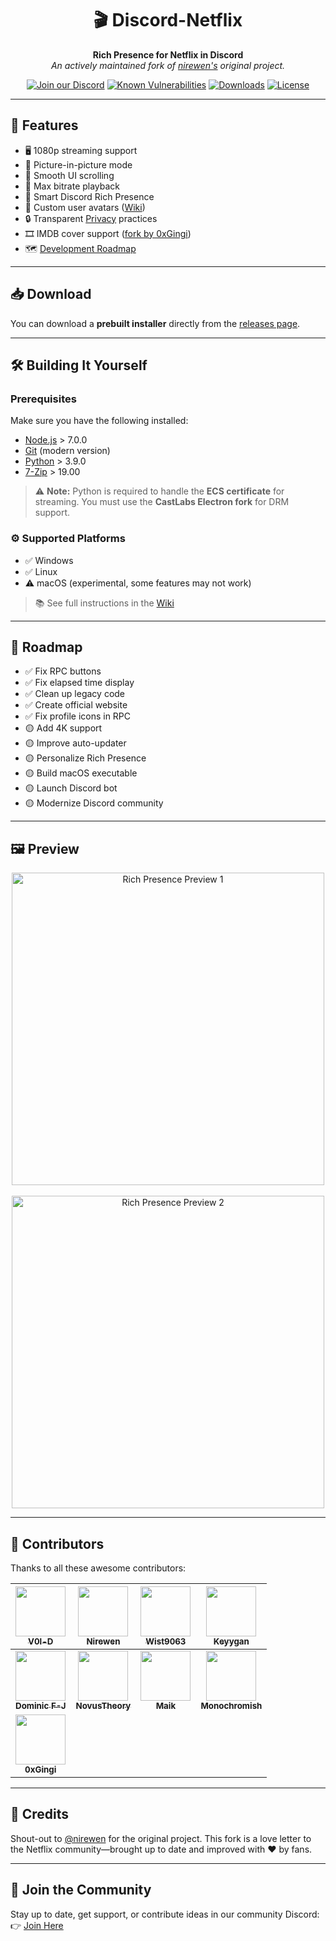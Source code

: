<div align="center">

# 🎬 Discord-Netflix  
**Rich Presence for Netflix in Discord**  
_An actively maintained fork of [nirewen's](https://github.com/nirewen) original project._

[![Join our Discord](https://img.shields.io/discord/868546947953356860?color=5865F2&logo=discord&logoColor=white)](https://discord.gg/kbf8EjpxbU)
[![Known Vulnerabilities](https://snyk.io/test/github/Terroriser1/Discord-Netflix/badge.svg)](https://snyk.io/test/github/Terroriser1/Discord-Netflix)
[![Downloads](https://img.shields.io/github/downloads/Terroriser1/Discord-Netflix/total?color=green&logo=github)](https://github.com/Terroriser1/Discord-Netflix/releases)
[![License](https://img.shields.io/github/license/Terroriser1/Discord-Netflix?color=blue)](LICENSE)

</div>

---

## 🌟 Features

- 🖥️ 1080p streaming support  
- 📌 Picture-in-picture mode  
- 🧭 Smooth UI scrolling  
- 🎵 Max bitrate playback  
- 🧠 Smart Discord Rich Presence  
- 👤 Custom user avatars ([Wiki](https://github.com/Terroriser1/Discord-Netflix/wiki/Avatars))  
- 🔒 Transparent [Privacy](https://github.com/Terroriser1/Discord-Netflix/wiki/Privacy) practices  
- 🎞️ IMDB cover support ([fork by 0xGingi](https://github.com/0xGingi/Discord-Netflix/tree/IMDB-Cover))  
- 🗺️ [Development Roadmap](https://github.com/Terroriser1/Discord-Netflix/wiki/Roadmap)

---

## 📥 Download

You can download a **prebuilt installer** directly from the [releases page](https://github.com/Terroriser1/Discord-Netflix/releases).

---

## 🛠️ Building It Yourself

### Prerequisites

Make sure you have the following installed:

- [Node.js](https://nodejs.org/en/) > 7.0.0  
- [Git](https://git-scm.com/) (modern version)  
- [Python](https://www.python.org/downloads/) > 3.9.0  
- [7-Zip](https://www.7-zip.org/) > 19.00  

> ⚠️ **Note:** Python is required to handle the **ECS certificate** for streaming. You must use the **CastLabs Electron fork** for DRM support.

### ⚙️ Supported Platforms

- ✅ Windows  
- ✅ Linux  
- ⚠️ macOS (experimental, some features may not work)

> 📚 See full instructions in the [Wiki](https://github.com/Terroriser1/Discord-Netflix/wiki)

---

## 🚧 Roadmap

- ✅ Fix RPC buttons  
- ✅ Fix elapsed time display  
- ✅ Clean up legacy code  
- ✅ Create official website  
- ✅ Fix profile icons in RPC  
- 🟡 Add 4K support  
- 🟡 Improve auto-updater  
- 🟡 Personalize Rich Presence  
- 🟡 Build macOS executable  
- 🟡 Launch Discord bot  
- 🟡 Modernize Discord community

---

## 🖼️ Preview

<div align="center">
  <img src="https://github.com/user-attachments/assets/f26c88b4-d5a0-479b-b515-62b135a77f20" width="500px" alt="Rich Presence Preview 1"/>
  <br/><br/>
  <img src="https://github.com/user-attachments/assets/14747a3b-5409-4c7e-9009-2c499ed1080b" width="500px" alt="Rich Presence Preview 2"/>
</div>

---

## 👥 Contributors

Thanks to all these awesome contributors:

<!-- ALL-CONTRIBUTORS-LIST:START -->
| [<img src="https://avatars.githubusercontent.com/u/35117713?v=4" width="80px;"/><br /><sub><b>V0l-D</b></sub>](https://github.com/V0l-D) | [<img src="https://avatars1.githubusercontent.com/u/8761479?v=4" width="80px;"/><br /><sub><b>Nirewen</b></sub>](https://github.com/nirewen) | [<img src="https://avatars0.githubusercontent.com/u/22089269?v=4" width="80px;"/><br /><sub><b>Wist9063</b></sub>](https://hexaplexsoftware.ga/) | [<img src="https://avatars1.githubusercontent.com/u/27071605?v=4" width="80px;"/><br /><sub><b>Keyygan</b></sub>](https://keyygan.me) |
| :---: | :---: | :---: | :---: |
| [<img src="https://avatars2.githubusercontent.com/u/13137236?v=4" width="80px;"/><br /><sub><b>Dominic F-J</b></sub>](https://github.com/dmfj) | [<img src="https://avatars0.githubusercontent.com/u/3434404?v=4" width="80px;"/><br /><sub><b>NovusTheory</b></sub>](https://modulobot.xyz) | [<img src="https://user-images.githubusercontent.com/35117713/127240008-c7bd7448-87e6-426d-a6f5-7bd64a0b7033.jpg" width="80px"/><br /><sub><b>Maik</b></sub>](#) | [<img src="https://avatars.githubusercontent.com/u/79590499?v=4" width="80px"/><br /><sub><b>Monochromish</b></sub>](https://github.com/Monochromish) |
| [<img src="https://avatars.githubusercontent.com/u/104647854?v=4" width="80px;"/><br /><sub><b>0xGingi</b></sub>](https://github.com/0xGingi) |
<!-- ALL-CONTRIBUTORS-LIST:END -->

---

## 🙌 Credits

Shout-out to [@nirewen](https://github.com/nirewen) for the original project. This fork is a love letter to the Netflix community—brought up to date and improved with ❤️ by fans.

---

## 💬 Join the Community

Stay up to date, get support, or contribute ideas in our community Discord:  
👉 [Join Here](https://discord.gg/mJYxxeZygw)